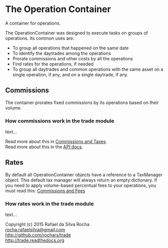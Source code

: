 # The Operation Container
A container for operations.

The OperationContainer was designed to execute tasks on groups of
operations. Its common uses are:

- To group all operations that happened on the same date
- To identify the daytrades among the operations
- Prorate commissions and other costs by all the operations
- Find rates for the operations, if needed
- To group all daytrades and common operations with the same asset on a single
operation, if any, and on a single daytrade, if any.

## Commissions
The container prorates fixed commissions by its operations based on their volume.

### How commissions work in the trade module
text...

Read more about this in [Commissions and Taxes](./commissions_and_fees).  
Read more about this in the [API docs](./api/trade.operation_container).


## Rates
By default all OperationContainer objects have a reference to a TaxManager
object. This default tax manager will always return an empty dictionary.
If you need to apply volume-based percentual fees to your operations, you must
read this: [Commissions and Fees](./commissions_and_fees)

### How rates work in the trade module
text...

Copyright (c) 2015 Rafael da Silva Rocha  
rocha.rafaelsilva@gmail.com  
http://github.com/rochars/trade  
http://trade.readthedocs.org  
